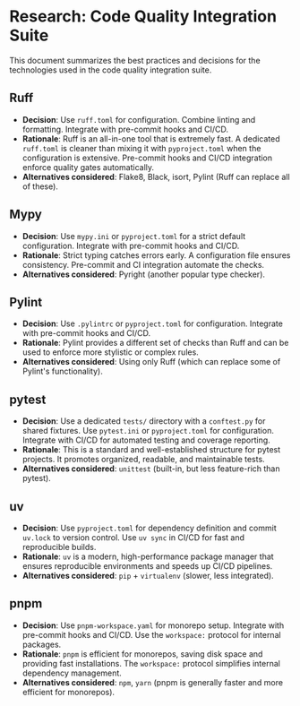 # Research: Code Quality Integration Suite

This document summarizes the best practices and decisions for the technologies used in the code quality integration suite.

## Ruff

- **Decision**: Use `ruff.toml` for configuration. Combine linting and formatting. Integrate with pre-commit hooks and CI/CD.
- **Rationale**: Ruff is an all-in-one tool that is extremely fast. A dedicated `ruff.toml` is cleaner than mixing it with `pyproject.toml` when the configuration is extensive. Pre-commit hooks and CI/CD integration enforce quality gates automatically.
- **Alternatives considered**: Flake8, Black, isort, Pylint (Ruff can replace all of these).

## Mypy

- **Decision**: Use `mypy.ini` or `pyproject.toml` for a strict default configuration. Integrate with pre-commit hooks and CI/CD.
- **Rationale**: Strict typing catches errors early. A configuration file ensures consistency. Pre-commit and CI integration automate the checks.
- **Alternatives considered**: Pyright (another popular type checker).

## Pylint

- **Decision**: Use `.pylintrc` or `pyproject.toml` for configuration. Integrate with pre-commit hooks and CI/CD.
- **Rationale**: Pylint provides a different set of checks than Ruff and can be used to enforce more stylistic or complex rules.
- **Alternatives considered**: Using only Ruff (which can replace some of Pylint's functionality).

## pytest

- **Decision**: Use a dedicated `tests/` directory with a `conftest.py` for shared fixtures. Use `pytest.ini` or `pyproject.toml` for configuration. Integrate with CI/CD for automated testing and coverage reporting.
- **Rationale**: This is a standard and well-established structure for pytest projects. It promotes organized, readable, and maintainable tests.
- **Alternatives considered**: `unittest` (built-in, but less feature-rich than pytest).

## uv

- **Decision**: Use `pyproject.toml` for dependency definition and commit `uv.lock` to version control. Use `uv sync` in CI/CD for fast and reproducible builds.
- **Rationale**: `uv` is a modern, high-performance package manager that ensures reproducible environments and speeds up CI/CD pipelines.
- **Alternatives considered**: `pip` + `virtualenv` (slower, less integrated).

## pnpm

- **Decision**: Use `pnpm-workspace.yaml` for monorepo setup. Integrate with pre-commit hooks and CI/CD. Use the `workspace:` protocol for internal packages.
- **Rationale**: `pnpm` is efficient for monorepos, saving disk space and providing fast installations. The `workspace:` protocol simplifies internal dependency management.
- **Alternatives considered**: `npm`, `yarn` (pnpm is generally faster and more efficient for monorepos).